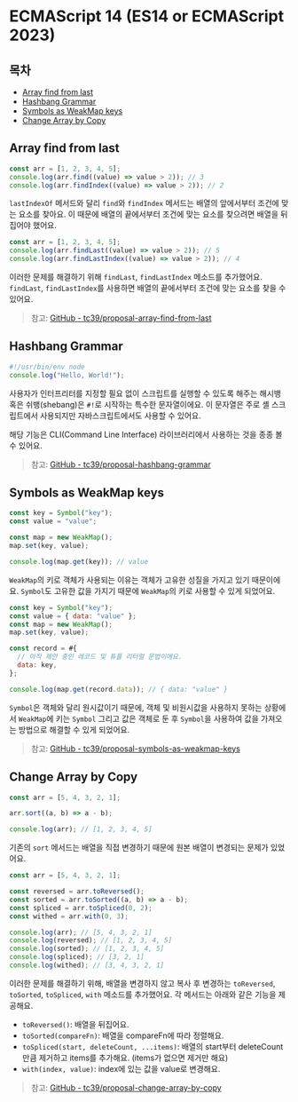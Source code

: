 # ECMAScript 14 (ES14 or ECMAScript 2023)

## 목차

- [Array find from last](#array-find-from-last)
- [Hashbang Grammar](#hashbang-grammar)
- [Symbols as WeakMap keys](#symbols-as-weakmap-keys)
- [Change Array by Copy](#change-array-by-copy)

## Array find from last

```javascript
const arr = [1, 2, 3, 4, 5];
console.log(arr.find((value) => value > 2)); // 3
console.log(arr.findIndex((value) => value > 2)); // 2
```

`lastIndexOf` 메서드와 달리 `find`와 `findIndex` 메서드는 배열의 앞에서부터 조건에 맞는 요소를 찾아요. 이 때문에 배열의 끝에서부터 조건에 맞는 요소를 찾으려면 배열을 뒤집어야 했어요.

```javascript
const arr = [1, 2, 3, 4, 5];
console.log(arr.findLast((value) => value > 2)); // 5
console.log(arr.findLastIndex((value) => value > 2)); // 4
```

이러한 문제를 해결하기 위해 `findLast`, `findLastIndex` 메소드를 추가했어요. `findLast`, `findLastIndex`를 사용하면 배열의 끝에서부터 조건에 맞는 요소를 찾을 수 있어요.

> 참고: [GitHub - tc39/proposal-array-find-from-last](https://github.com/tc39/proposal-array-find-from-last)

## Hashbang Grammar

```javascript
#!/usr/bin/env node
console.log("Hello, World!");
```

사용자가 인터프리터를 지정할 필요 없이 스크립트를 실행할 수 있도록 해주는 해시뱅 혹은 쉬뱅(shebang)은 `#!`로 시작하는 특수한 문자열이에요. 이 문자열은 주로 셸 스크립트에서 사용되지만 자바스크립트에서도 사용할 수 있어요.

해당 기능은 CLI(Command Line Interface) 라이브러리에서 사용하는 것을 종종 볼 수 있어요.

> 참고: [GitHub - tc39/proposal-hashbang-grammar](https://github.com/tc39/proposal-hashbang)

## Symbols as WeakMap keys

```javascript
const key = Symbol("key");
const value = "value";

const map = new WeakMap();
map.set(key, value);

console.log(map.get(key)); // value
```

`WeakMap`의 키로 객체가 사용되는 이유는 객체가 고유한 성질을 가지고 있기 때문이에요. `Symbol`도 고유한 값을 가지기 때문에 `WeakMap`의 키로 사용할 수 있게 되었어요.

```javascript
const key = Symbol("key");
const value = { data: "value" };
const map = new WeakMap();
map.set(key, value);

const record = #{
  // 아직 제안 중인 레코드 및 튜플 리터럴 문법이에요.
  data: key,
};

console.log(map.get(record.data)); // { data: "value" }
```

`Symbol`은 객체와 달리 원시값이기 때문에, 객체 및 비원시값을 사용하지 못하는 상황에서 `WeakMap`에 키는 `Symbol` 그리고 값은 객체로 둔 후 `Symbol`을 사용하여 값을 가져오는 방법으로 해결할 수 있게 되었어요.

> 참고: [GitHub - tc39/proposal-symbols-as-weakmap-keys](https://github.com/tc39/proposal-symbols-as-weakmap-keys?tab=readme-ov-file)

## Change Array by Copy

```javascript
const arr = [5, 4, 3, 2, 1];

arr.sort((a, b) => a - b);

console.log(arr); // [1, 2, 3, 4, 5]
```

기존의 `sort` 메서드는 배열을 직접 변경하기 때문에 원본 배열이 변경되는 문제가 있었어요.

```javascript
const arr = [5, 4, 3, 2, 1];

const reversed = arr.toReversed();
const sorted = arr.toSorted((a, b) => a - b);
const spliced = arr.toSpliced(0, 2);
const withed = arr.with(0, 3);

console.log(arr); // [5, 4, 3, 2, 1]
console.log(reversed); // [1, 2, 3, 4, 5]
console.log(sorted); // [1, 2, 3, 4, 5]
console.log(spliced); // [3, 2, 1]
console.log(withed); // [3, 4, 3, 2, 1]
```

이러한 문제를 해결하기 위해, 배열을 변경하지 않고 복사 후 변경하는 `toReversed`, `toSorted`, `toSpliced`, `with` 메소드를 추가했어요. 각 메서드는 아래와 같은 기능을 제공해요.

- `toReversed()`: 배열을 뒤집어요.
- `toSorted(compareFn)`: 배열을 compareFn에 따라 정렬해요.
- `toSpliced(start, deleteCount, ...items)`: 배열의 start부터 deleteCount만큼 제거하고 items를 추가해요. (items가 없으면 제거만 해요)
- `with(index, value)`: index에 있는 값을 value로 변경해요.

> 참고: [GitHub - tc39/proposal-change-array-by-copy](https://github.com/tc39/proposal-change-array-by-copy)
